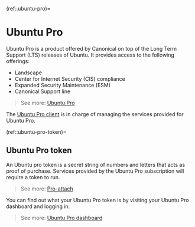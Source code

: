 (ref::ubuntu-pro)=
# Ubuntu Pro

Ubuntu Pro is a product offered by Canonical on top of the Long Term Support (LTS) releases of Ubuntu. It provides access to the following offerings:
- Landscape
- Center for Internet Security (CIS) compliance
- Expanded Security Maintenance (ESM)
- Canonical Support line

> See more: [Ubuntu Pro](https://ubuntu.com/pro)

The [Ubuntu Pro client](ref::ubuntu-pro-client) is in charge of managing the services provided for Ubuntu Pro.

(ref::ubuntu-pro-token)=
## Ubuntu Pro token

An Ubuntu pro token is a secret string of numbers and letters that acts as proof of purchase. Services provided by the Ubuntu Pro subscription will require a token to run.
> See more: [Pro-attach](ref::pro-attach)

You can find out what your Ubuntu Pro token is by visiting your Ubuntu Pro dashboard and logging in.
> See more: [Ubuntu Pro dashboard](https://ubuntu.com/pro/dashboard)

